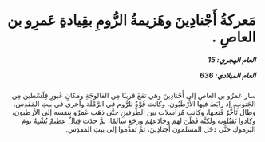 <h1 dir="rtl">مَعركةُ أَجْنادِينَ وهَزيمةُ الرُّومِ بقِيادةِ عَمرِو بن العاصِ .</h1>

<h5 dir="rtl">العام الهجري:  15

العام الميلادي: 636

</h5>

<p dir="rtl">سار عَمرُو بن العاصِ إلى أَجْنادِينَ وهي تقعُ قريبًا مِن الفالوجَةِ ومكانِ عُبورِ فِلَسْطين مِن الجَنوبِ، إذ رابَط فيها الأَرْطَبُون، وكانت قُوَّةٌ للرُّوم في الرَّمْلَة وأخرى في بيتِ المَقدِس، وطال تَأَخُّرُ فَتحِها، وكانت مُراسلات بين الطَّرفينِ حتَّى ذهَب عَمرٌو بنفسه إلى الأرطبون، وكادوا يَقتُلونه ولكنَّه فَطَنَ لهم وخادَعهُم ورجَع سالمًا، ثمَّ حدَث قِتالٌ عظيمٌ يُشْبِهُ يومَ اليَرموكِ حتَّى دخَل المسلمون أَجنادِينَ، ثمَّ تَقدَّموا إلى بيتِ المَقدِس.</p></br>
